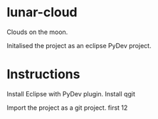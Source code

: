 lunar-cloud
===========

Clouds on the moon.

Initalised the project as an eclipse PyDev project.

Instructions
============

Install Eclipse with PyDev plugin.
Install qgit

Import the project as a git project.
first 12